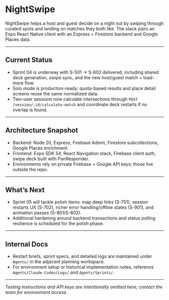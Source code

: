 # NightSwipe

NightSwipe helps a host and guest decide on a night out by swiping through curated spots and landing on matches they both like. The stack pairs an Expo React Native client with an Express + Firestore backend and Google Places data.

---

## Current Status

- Sprint 04 is underway with S-501 → S-602 delivered, including shared deck generation, swipe sync, and the new host/guest match + load-more flow.
- Solo mode is production-ready: quota-based results and place detail screens reuse the same normalized data.
- Two-user sessions now calculate intersections through `POST /session/:id/calculate-match` and coordinate deck restarts if no overlap is found.

---

## Architecture Snapshot

- Backend: Node 20, Express, Firebase Admin, Firestore subcollections, Google Places enrichment.
- Frontend: Expo SDK 54, React Navigation stack, Firebase client auth, swipe deck built with PanResponder.
- Environments rely on private Firebase + Google API keys; those live outside the repo.

---

## What’s Next

- Sprint 05 will tackle polish items: map deep links (S-701), session restarts UX (S-702), richer error handling/offline states (S-901), and animation passes (S-801/S-802).
- Additional hardening around backend transactions and status polling resilience is scheduled for the polish phase.

---

## Internal Docs

- Restart briefs, sprint specs, and detailed logs are maintained under `Agents/` in the adjacent planning workspace.
- For environment setup or historical implementation notes, reference `Agents/Claude-Codex/Logs/` and `Agents/Sprints/`.

---

_Testing instructions and API keys are intentionally omitted here; contact the team for environment access._
